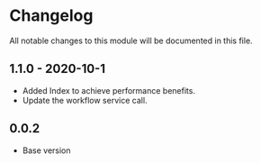 

# Changelog
All notable changes to this module will be documented in this file.

## 1.1.0 - 2020-10-1

- Added Index to achieve performance benefits.
- Update the workflow service call.

## 0.0.2

- Base version
